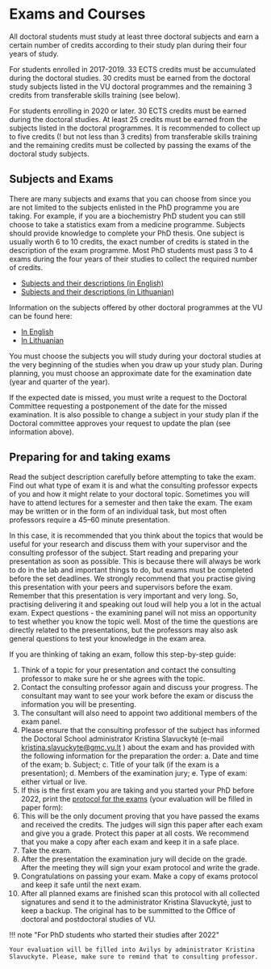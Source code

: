 # Exams and Courses

All doctoral students must study at least three doctoral subjects and earn a certain number
of credits according to their study plan during their four years of study.

For students enrolled in 2017-2019. 33 ECTS credits must be accumulated during the
doctoral studies. 30 credits must be earned from the doctoral study subjects listed in the VU
doctoral programmes and the remaining 3 credits from transferable skills training (see
below).

For students enrolling in 2020 or later. 30 ECTS credits must be earned during the
doctoral studies. At least 25 credits must be earned from the subjects listed in the doctoral
programmes. It is recommended to collect up to five credits (! but not less than 3 credits)
from transferable skills training and the remaining credits must be collected by passing the
exams of the doctoral study subjects.

## Subjects and Exams

There are many subjects and exams that you can choose from since you are not limited to
the subjects enlisted in the PhD programme you are taking. For example, if you are a
biochemistry PhD student you can still choose to take a statistics exam from a medicine
programme. Subjects should provide knowledge to complete your PhD thesis. One subject is
usually worth 6 to 10 credits, the exact number of credits is stated in the description of the
exam programme. Most PhD students must pass 3 to 4 exams during the four years of their
studies to collect the required number of credits.

- [Subjects and their descriptions (in English)](https://www.gmc.vu.lt/en/doctoral-school/phd-studies#description-of-study-course-units)
- [Subjects and their descriptions (in Lithuanian)](https://www.gmc.vu.lt/doktoranturos-mokykla/doktoranturos-studijos#studiju-dalyku-aprasai)

Information on the subjects offered by other doctoral programmes at the VU can be found here:

- [In English](https://www.vu.lt/en/studies/doctoral-studies#doctoral-study-subjects)
- [In Lithuanian](https://www.vu.lt/studijos/doktoranturos-studijos)

You must choose the subjects you will study during your doctoral studies at the very
beginning of the studies when you draw up your study plan. During planning, you must
choose an approximate date for the examination date (year and quarter of the year). 

If the expected date is missed, you must write a request to the Doctoral Committee requesting a
postponement of the date for the missed examination. It is also possible to change a subject
in your study plan if the Doctoral committee approves your request to update the plan (see
information above).

## Preparing for and taking exams

Read the subject description carefully before attempting to take the exam. Find out what
type of exam it is and what the consulting professor expects of you and how it might relate to
your doctoral topic. Sometimes you will have to attend lectures for a semester and then take
the exam. The exam may be written or in the form of an individual task, but most often
professors require a 45–60 minute presentation. 

In this case, it is recommended that you
think about the topics that would be useful for your research and discuss them with your
supervisor and the consulting professor of the subject. Start reading and preparing your
presentation as soon as possible. This is because there will always be work to do in the lab
and important things to do, but exams must be completed before the set deadlines.
We strongly recommend that you practise giving this presentation with your peers and
supervisors before the exam. Remember that this presentation is very important and very
long. So, practising delivering it and speaking out loud will help you a lot in the actual exam.
Expect questions - the examining panel will not miss an opportunity to test whether you
know the topic well. Most of the time the questions are directly related to the presentations,
but the professors may also ask general questions to test your knowledge in the exam area.

If you are thinking of taking an exam, follow this step-by-step guide:

1. Think of a topic for your presentation and contact the consulting professor to make
sure he or she agrees with the topic.
2. Contact the consulting professor again and discuss your progress. The consultant
may want to see your work before the exam or discuss the information you will be
presenting.
3. The consultant will also need to appoint two additional members of the exam panel.
4. Please ensure that the consulting professor of the subject has informed the Doctoral
School administrator Kristina Slavuckytė (e-mail kristina.slavuckyte@gmc.vu.lt )
about the exam and has provided with the following information for the preparation
the order:
 a. Date and time of the exam;
 b. Subject;
 c. Title of your talk (if the exam is a presentation);
 d. Members of the examination jury;
 e. Type of exam: either virtual or live.
5. If this is the first exam you are taking and you started your PhD before 2022,
print the [protocol for the exams](https://www.gmc.vu.lt/doktoranturos-mokykla/doktoranturos-studijos#dokumentu-pavyzdzai) 
(your evaluation will be filled in paper form):
6. This will be the only document proving that you have passed the exams and received
the credits. The judges will sign this paper after each exam and give you a grade.
Protect this paper at all costs. We recommend that you make a copy after each exam
and keep it in a safe place.
7. Take the exam.
8. After the presentation the examination jury will decide on the grade. After the meeting
they will sign your exam protocol and write the grade.
9. Congratulations on passing your exam. Make a copy of exams protocol and keep it
safe until the next exam.
10. After all planned exams are finished scan this protocol with all collected signatures
and send it to the administrator Kristina Slavuckytė, just to keep a backup. The
original has to be summitted to the Office of doctoral and postdoctoral studies of VU.

!!! note "For PhD students who started their studies after 2022"

    Your evaluation will be filled into Avilys by administrator Kristina Slavuckytė. Please, make sure to remind that to consulting professor.
